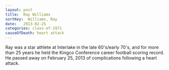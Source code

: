 ```yaml
---
layout: post
title:  Ray Williams
sortKey:  Williams, Ray
date:   2013-02-25
categories: class-of-1971
causeOfDeath: heart attack
---
```

Ray was a star athlete at Interlake in the late 60's/early 70's, and for more than 25 years he held the Kingco Conference career football scoring record. He passed away on February 25, 2013 of complications following a heart attack.
